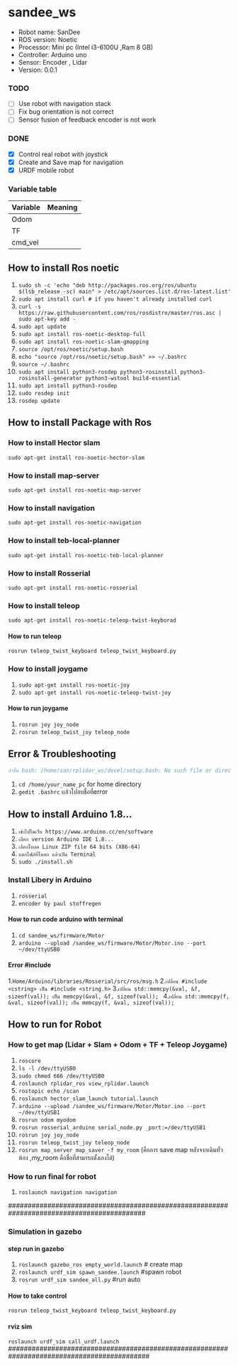 # sandee_ws
- Robot name: SanDee
- ROS version: Noetic
- Processor: Mini pc (Intel i3-6100U ,Ram 8 GB)
- Controller: Arduino uno
- Sensor: Encoder , Lidar
- Version: 0.0.1

### TODO
- [ ] Use robot with navigation stack
- [ ] Fix bug orientation is not correct
- [ ] Sensor fusion of feedback encoder is not work

### DONE
- [x] Control real robot with joystick
- [x] Create and Save map for navigation
- [x] URDF mobile robot

### Variable table
| Variable | Meaning |
| --- | --- |
| Odom|  |
| TF |  |
| cmd_vel |  |

## How to install Ros noetic

1. ``sudo sh -c 'echo "deb http://packages.ros.org/ros/ubuntu $(lsb_release -sc) main" > /etc/apt/sources.list.d/ros-latest.list'``
2. ``sudo apt install curl # if you haven't already installed curl``
3. ``curl -s https://raw.githubusercontent.com/ros/rosdistro/master/ros.asc | sudo apt-key add -``
4. ``sudo apt update``
5. ``sudo apt install ros-noetic-desktop-full``
6. ``sudo apt install ros-noetic-slam-gmapping``
7. ``source /opt/ros/noetic/setup.bash``
8. ``echo "source /opt/ros/noetic/setup.bash" >> ~/.bashrc``
9. ``source ~/.bashrc``
10. ``sudo apt install python3-rosdep python3-rosinstall python3-rosinstall-generator python3-wstool build-essential``
11. ``sudo apt install python3-rosdep``
12. ``sudo rosdep init``
13. ``rosdep update``


## How to install Package with Ros

### How to install Hector slam
``sudo apt-get install ros-noetic-hector-slam``

### How to install map-server
``sudo apt-get install ros-noetic-map-server``

### How to install navigation
``sudo apt-get install ros-noetic-navigation``

### How to install teb-local-planner
``sudo apt-get install ros-noetic-teb-local-planner``

### How to install Rosserial
``sudo apt-get install ros-noetic-rosserial``

### How to install teleop
``sudo apt-get install ros-noetic-teleop-twist-keyborad``
#### How to run teleop
``rosrun teleop_twist_keyboard teleop_twist_keyboard.py``

### How to install joygame
1. ``sudo apt-get install ros-noetic-joy``
2. ``sudo apt-get install ros-noetic-teleop-twist-joy``
#### How to run joygame
1. ``rosrun joy joy_node``
2. ``rosrun teleop_twist_joy teleop_node``

## Error & Troubleshooting
 ```bibtex
ถ้าขึ้น bash: /home/san/rplidar_ws/devel/setup.bash: No such file or directory
```
1. ``cd /home/your_name_pc`` for home directory
2. ``gedit .bashrc`` เเล้วไปลบชื่อที่error

## How to install Arduino 1.8...
1. ``เข้าไปในเว็บ https://www.arduino.cc/en/software``
2. ``เลือก version Arduino IDE 1.8...``
3. ``เลือกโหลด Linux ZIP file 64 bits (X86-64)``
4. ``แตกไฟล์ที่โหลก แล้วเปิด Terminal ``
5. ``sudo ./install.sh``
 
### Install Libery in Arduino
1. ``rosserial``
2. ``encoder by paul stoffregen``

#### How to run code arduino with terminal
1. ``cd sandee_ws/firmware/Motor``
2. ``arduino --upload /sandee_ws/firmware/Motor/Motor.ino --port ~/dev/ttyUSB0``

#### Error #include <cstring>
1.``Home/Arduino/libraries/Rosserial/src/ros/msg.h``
2.``เปลี่ยน #include <cstring> เป็น #include <string.h>``
3.``เปลี่ยน std::memcpy(&val, &f, sizeof(val)); เป็น memcpy(&val, &f, sizeof(val)); ``
4.``เปลี่ยน std::memcpy(f, &val, sizeof(val)); เป็น memcpy(f, &val, sizeof(val)); ``

## How to run for Robot
### How to get map (Lidar + Slam + Odom + TF + Teleop Joygame)
1. ``roscore``
2. ``ls -l /dev/ttyUSB0``
3. ``sudo chmod 666 /dev/ttyUSB0``
4. ``roslaunch rplidar_ros view_rplidar.launch``
5. ``rostopic echo /scan``
6. ``roslaunch hector_slam_launch tutorial.launch``
7. ``arduino --upload /sandee_ws/firmware/Motor/Motor.ino --port ~/dev/ttyUSB1``
8. ``rosrun odom myodom`` 
9. ``rosrun rosserial_arduino serial_node.py _port:=/dev/ttyUSB1``
10. ``rosrun joy joy_node``
11. ``rosrun teleop_twist_joy teleop_node``
12. ``rosrun map_server map_saver -f my_room`` (คือการ save map หลังจากเดินทั่วห้อง ,my_room คือชื่อที่สามารถตั้งเองได้)

### How to run final for robot
1. ``roslaunch navigation navigation``

###########################################################################################
### Simulation in gazebo

#### step run in gazebo
1. ``roslaunch gazebo_ros empty_world.launch`` # create map
2. ``roslaunch urdf_sim spawn_sandee.launch`` #spawn robot
3. ``rosrun urdf_sim sandee_all.py`` #run auto

#### How to take control
``rosrun teleop_twist_keyboard teleop_twist_keyboard.py``

#### rviz sim
``roslaunch urdf_sim call_urdf.launch``
############################################################################################
